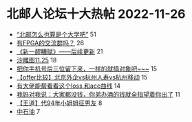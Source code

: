# 北邮人论坛十大热帖 2022-11-26

- [“北邮怎么也算是个大学吧”](https://bbs.byr.cn/article/Talking/6372708) 51
- [有FPGA的交流群吗？](https://bbs.byr.cn/article/Circuit/27736) 26
- [《新一醪糟赋》——后续更新](https://bbs.byr.cn/article/Food/522676) 21
- [沙雕图11.25](https://bbs.byr.cn/article/Picture/3333758) 18
- [把你手机号后三位留下来，一样的就搞对象吧~~~](https://bbs.byr.cn/article/Constellations/462125) 15
- [【offer比较】北京外企vs杭州人寿vs杭州移动](https://bbs.byr.cn/article/Job/2177791) 15
- [有大佬能帮看看这个loss 和acc曲线](https://bbs.byr.cn/article/ML_DM/38744) 14
- [我妈对我说：大家都没钱，你弟办酒的钱就全指望着你出了](https://bbs.byr.cn/article/Feeling/3196428) 11
- [【王道】代94年小姐姐征男友](https://bbs.byr.cn/article/Friends/2033548) 8
- [中石油](https://bbs.byr.cn/article/Shandong/423390) 7


